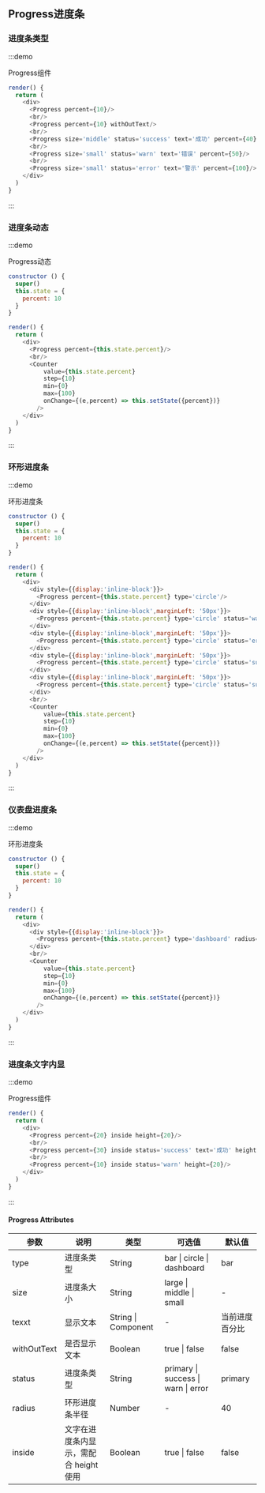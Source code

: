 ## Progress进度条

### 进度条类型

:::demo 

Progress组件

```js
render() {
  return (
    <div>
      <Progress percent={10}/>
      <br/>
      <Progress percent={10} withOutText/>
      <br/>
      <Progress size='middle' status='success' text='成功' percent={40}/>
      <br/>
      <Progress size='small' status='warn' text='错误' percent={50}/>
      <br/>
      <Progress size='small' status='error' text='警示' percent={100}/>
    </div>
  )
}
```
:::

### 进度条动态

:::demo 

Progress动态

```js
constructor () {
  super()
  this.state = {
    percent: 10
  }
}

render() {
  return (
    <div>
      <Progress percent={this.state.percent}/>
      <br/>
      <Counter
          value={this.state.percent}
          step={10}
          min={0}
          max={100}
          onChange={(e,percent) => this.setState({percent})}
        />
    </div>
  )
}
```
:::

### 环形进度条

:::demo 

环形进度条

```js
constructor () {
  super()
  this.state = {
    percent: 10
  }
}

render() {
  return (
    <div>
      <div style={{display:'inline-block'}}>
        <Progress percent={this.state.percent} type='circle'/>
      </div>
      <div style={{display:'inline-block',marginLeft: '50px'}}>
        <Progress percent={this.state.percent} type='circle' status='warn' text={<i className='hi-icon icon-close' style={{fontSize: '18px'}}/>}/>
      </div>
      <div style={{display:'inline-block',marginLeft: '50px'}}>
        <Progress percent={this.state.percent} type='circle' status='error' text={<i className='hi-icon icon-alarm' style={{fontSize: '18px'}}/>}/>
      </div>
      <div style={{display:'inline-block',marginLeft: '50px'}}>
        <Progress percent={this.state.percent} type='circle' status='success' text={<i className='hi-icon icon-check' style={{fontSize: '18px'}}/>}/>
      </div>
      <div style={{display:'inline-block',marginLeft: '50px'}}>
        <Progress percent={this.state.percent} type='circle' status='success' radius={60} text={<i className='hi-icon icon-check' style={{fontSize: '25px'}}/>}/>
      </div>
      <br/>
      <Counter
          value={this.state.percent}
          step={10}
          min={0}
          max={100}
          onChange={(e,percent) => this.setState({percent})}
        />
    </div>
  )
}
```
:::

### 仪表盘进度条

:::demo 

环形进度条

```js
constructor () {
  super()
  this.state = {
    percent: 10
  }
}

render() {
  return (
    <div>
      <div style={{display:'inline-block'}}>
        <Progress percent={this.state.percent} type='dashboard' radius={50}/>
      </div>
      <br/>
      <Counter
          value={this.state.percent}
          step={10}
          min={0}
          max={100}
          onChange={(e,percent) => this.setState({percent})}
        />
    </div>
  )
}
```
:::


### 进度条文字内显

:::demo 

Progress组件

```js
render() {
  return (
    <div>
      <Progress percent={20} inside height={20}/>
      <br/>
      <Progress percent={30} inside status='success' text='成功' height={20}/>
      <br/>
      <Progress percent={10} inside status='warn' height={20}/>
    </div>
  )
}
```
:::



#### Progress Attributes

| 参数       | 说明   |  类型  | 可选值 |默认值  |
| --------   | -----  | ----  |    ----  |   ----  |
| type |   进度条类型  |  String  | bar \| circle \| dashboard | bar |
| size |   进度条大小  |  String   | large \| middle \| small | - |
| texxt |   显示文本  |   String \| Component   | - | 当前进度百分比 |
| withOutText |   是否显示文本  |    Boolean   | true \| false | false |
| status |   进度条类型  |   String   |  primary \| success \| warn \| error | primary |
| radius |    环形进度条半径  |    Number   | - | 40 |
| inside |   文字在进度条内显示，需配合 height 使用  |   Boolean   | true \| false | false |
